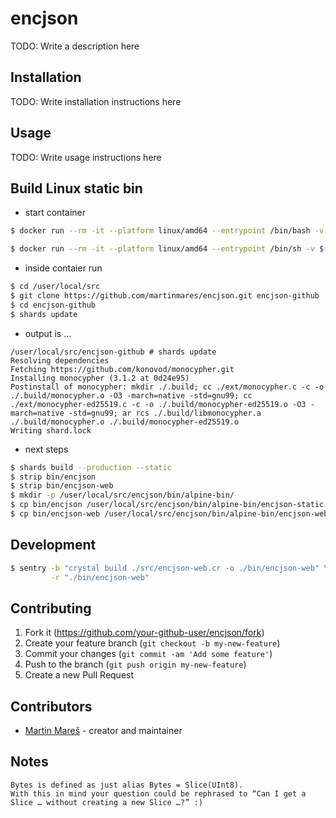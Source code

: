 # encjson

TODO: Write a description here

## Installation

TODO: Write installation instructions here

## Usage

TODO: Write usage instructions here

## Build Linux static bin

  * start container

```bash
$ docker run --rm -it --platform linux/amd64 --entrypoint /bin/bash -v $(pwd):/user/local/src/encjson 84codes/crystal:latest-ubuntu-22.04

$ docker run --rm -it --platform linux/amd64 --entrypoint /bin/sh -v $(pwd):/user/local/src/encjson 84codes/crystal:master-alpine-latest

```
  * inside contaier run

```bash
$ cd /user/local/src
$ git clone https://github.com/martinmares/encjson.git encjson-github
$ cd encjson-github
$ shards update
```

  * output is ...

```
/user/local/src/encjson-github # shards update
Resolving dependencies
Fetching https://github.com/konovod/monocypher.git
Installing monocypher (3.1.2 at 0d24e95)
Postinstall of monocypher: mkdir ./.build; cc ./ext/monocypher.c -c -o ./.build/monocypher.o -O3 -march=native -std=gnu99; cc ./ext/monocypher-ed25519.c -c -o ./.build/monocypher-ed25519.o -O3 -march=native -std=gnu99; ar rcs ./.build/libmonocypher.a ./.build/monocypher.o ./.build/monocypher-ed25519.o
Writing shard.lock
```

  * next steps

```bash
$ shards build --production --static
$ strip bin/encjson
$ strip bin/encjson-web
$ mkdir -p /user/local/src/encjson/bin/alpine-bin/
$ cp bin/encjson /user/local/src/encjson/bin/alpine-bin/encjson-static
$ cp bin/encjson-web /user/local/src/encjson/bin/alpine-bin/encjson-web-static
```
## Development

```bash
$ sentry -b "crystal build ./src/encjson-web.cr -o ./bin/encjson-web" \
         -r "./bin/encjson-web"
```

## Contributing

1. Fork it (<https://github.com/your-github-user/encjson/fork>)
2. Create your feature branch (`git checkout -b my-new-feature`)
3. Commit your changes (`git commit -am 'Add some feature'`)
4. Push to the branch (`git push origin my-new-feature`)
5. Create a new Pull Request

## Contributors

- [Martin Mareš](https://github.com/your-github-user) - creator and maintainer

## Notes

```
Bytes is defined as just alias Bytes = Slice(UInt8).
With this in mind your question could be rephrased to “Can I get a Slice … without creating a new Slice …?” :)
```
